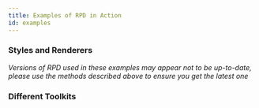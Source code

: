 ```yaml
---
title: Examples of RPD in Action
id: examples
---
```


### Styles and Renderers

_Versions of RPD used in these examples may appear not to be up-to-date, please use the methods described above to ensure you get the latest one_

<!-- TODO: example for every style with every possible renderer -->

### Different Toolkits

